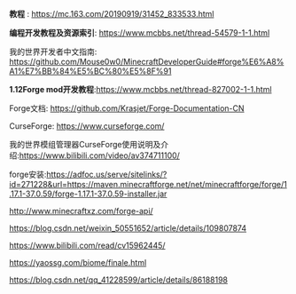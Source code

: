 **教程** : https://mc.163.com/20190919/31452_833533.html

**编程开发教程及资源索引**: https://www.mcbbs.net/thread-54579-1-1.html

我的世界开发者中文指南: https://github.com/Mouse0w0/MinecraftDeveloperGuide#forge%E6%A8%A1%E7%BB%84%E5%BC%80%E5%8F%91

**1.12Forge mod开发教程**:https://www.mcbbs.net/thread-827002-1-1.html

Forge文档: https://github.com/Krasjet/Forge-Documentation-CN

CurseForge: https://www.curseforge.com/

我的世界模组管理器CurseForge使用说明及介绍:https://www.bilibili.com/video/av374711100/



forge安装:https://adfoc.us/serve/sitelinks/?id=271228&url=https://maven.minecraftforge.net/net/minecraftforge/forge/1.17.1-37.0.59/forge-1.17.1-37.0.59-installer.jar

http://www.minecraftxz.com/forge-api/





https://blog.csdn.net/weixin_50551652/article/details/109807874

https://www.bilibili.com/read/cv15962445/

https://yaossg.com/biome/finale.html

https://blog.csdn.net/qq_41228599/article/details/86188198